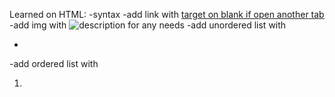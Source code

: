 Learned on HTML:
-syntax
-add link with <a href="link on web or folder" target="_blank">target on blank if open another tab</a>
-add img with <img src="link on web or folder" alt="description for any needs" height="" width="">
-add unordered list with <ul><li></li></ul>
-add ordered list with <ol><li></li></ol>
